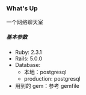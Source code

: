 
### What's Up

一个网络聊天室

##### 基本参数
* Ruby: 2.3.1
* Rails: 5.0.0
* Database:
  * 本地：postgresql
  * production: postgresql
* 用到的 gem：参考 gemfile
